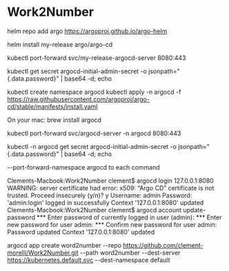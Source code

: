 # Work2Number



helm repo add argo https://argoproj.github.io/argo-helm

helm install my-release argo/argo-cd

kubectl port-forward svc/my-release-argocd-server 8080:443

kubectl get secret argocd-initial-admin-secret -o jsonpath="{.data.password}" | base64 -d; echo




kubectl create namespace argocd
kubectl apply -n argocd -f https://raw.githubusercontent.com/argoproj/argo-cd/stable/manifests/install.yaml

On your mac: brew install argocd

kubectl port-forward svc/argocd-server -n argocd 8080:443

kubectl -n argocd get secret argocd-initial-admin-secret -o jsonpath="{.data.password}" | base64 -d; echo

--port-forward-namespace argocd to each command

Clements-Macbook:Work2Number clement$ argocd login 127.0.0.1:8080
WARNING: server certificate had error: x509: “Argo CD” certificate is not trusted. Proceed insecurely (y/n)? y
Username: admin
Password: 
'admin:login' logged in successfully
Context '127.0.0.1:8080' updated
Clements-Macbook:Work2Number clement$ argocd account update-password
*** Enter password of currently logged in user (admin): 
*** Enter new password for user admin: 
*** Confirm new password for user admin: 
Password updated
Context '127.0.0.1:8080' updated


argocd app create word2number --repo https://github.com/clement-morelli/Work2Number.git --path word2number --dest-server https://kubernetes.default.svc --dest-namespace default
